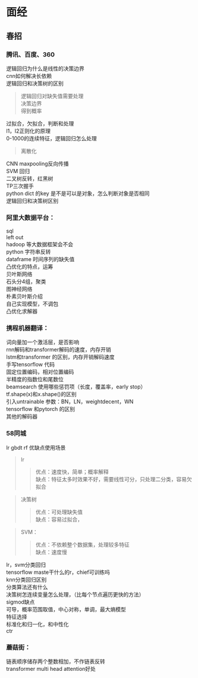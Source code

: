 # 面经
## 春招
### 腾讯、百度、360
逻辑回归为什么是线性的决策边界  
cnn如何解决长依赖  
逻辑回归和决策树的区别  
>逻辑回归对缺失值需要处理  
>决策边界  
>得到概率

过拟合，欠拟合，判断和处理  
l1，l2正则化的原理  
0-1000的连续特征，逻辑回归怎么处理  
>离散化

CNN maxpooling反向传播  
SVM 回归  
二叉树反转，红黑树  
TP三次握手  
python dict 的key 是不是可以是对象，怎么判断对象是否相同  
逻辑回归和决策树区别  

### 阿里大数据平台：
sql  
left out  
hadoop 等大数据框架会不会  
python 字符串反转  
dataframe 时间序列的缺失值  
凸优化的特点，运筹  
贝叶斯网络  
石头分4组，聚类  
图神经网络  
朴素贝叶斯介绍  
自己实现模型，不调包  
凸优化求解器  

### 携程机器翻译：
词向量加一个激活层，是否影响  
rnn解码和transformer解码的速度，内存开销  
lstm和transformer 的区别，内存开销解码速度  
手写tensorflow 代码  
固定位置编码，相对位置编码  
半精度的指数位和尾数位  
beamsearch 使用哪些惩罚项（长度，覆盖率，early stop）  
tf.shape(x)和x.shape()的区别  
引入untrainable 参数：BN，LN，weightdecent，WN  
tensorflow 和pytorch 的区别  
其他的解码器  

### 58同城
lr gbdt rf 优缺点使用场景  
>lr 
>>优点：速度快，简单；概率解释  
>>缺点：特征太多时效果不好，需要线性可分，只处理二分类，容易欠拟合 

>决策树
>>优点：可处理缺失值  
>>缺点：容易过拟合，  

>SVM：
>>优点：不依赖整个数据集，处理较多特征  
>>缺点：速度慢

lr，svm分类回归  
tensorflow maste干什么的r，chief可训练吗  
knn分类回归区别  
分类算法还有什么  
决策树怎连续变量怎么处理，（比每个节点遍历更快的方法）  
sigmod缺点  
可导，概率范围取值，中心对称，单调，最大熵模型  
特征选择  
标准化和归一化，和中性化  
ctr  

### 蘑菇街：
链表顺序储存两个整数相加，不作链表反转  
transformer multi head attention好处  

